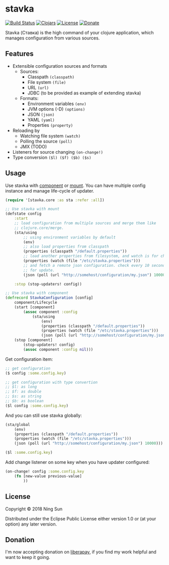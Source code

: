 # stavka

[![Build Status](https://travis-ci.org/sunng87/stavka.png?branch=master)](https://travis-ci.org/sunng87/stavka)
[![Clojars](https://img.shields.io/clojars/v/stavka.svg)](https://clojars.org/stavka)
[![License](https://img.shields.io/badge/license-eclipse-blue.svg)](https://github.com/sunng87/stavka/blob/master/LICENSE)
[![Donate](https://img.shields.io/badge/donate-liberapay-yellow.svg)](https://liberapay.com/Sunng/donate)

Stavka (Ставка) is the high command of your clojure application,
which manages configuration from various sources.

## Features

* Extensible configuration sources and formats
  * Sources:
    * Classpath `(classpath)`
    * File system `(file)`
    * URL `(url)`
    * JDBC (to be provided as example of extending stavka)
  * Formats:
    * Environment variables `(env)`
    * JVM options (-D) `(options)`
    * JSON `(json)`
    * YAML `(yaml)`
    * Properties `(property)`
* Reloading by
  * Watching file system `(watch)`
  * Polling the source `(poll)`
  * JMX (TODO)
* Listeners for source changing `(on-change!)`
* Type conversion `($l) ($f) ($b) ($s)`


## Usage

Use stavka with [component](https://github.com/stuartsierra/component)
or [mount](https://github.com/tolitius/mount). You can have multiple
config instance and manage life-cycle of updater.

```clj
(require '[stavka.core :as sta :refer :all])

;; Use stavka with mount
(defstate config
    :start
    ;; load configuration from multiple sources and merge them like
    ;; clojure.core/merge.
    (sta/using
        ;; using environment variables by default
        (env)
        ;; also load properties from classpath
        (properties (classpath "/default.properties"))
        ;; load another properties from filesystem, and watch is for change
        (properties (watch (file "/etc/stavka.properties")))
        ;; and fetch a remote json configuration. check every 10 seconds
        ;; for update.
        (json (poll (url "http://somehost/configuration/my.json") 10000)))

    :stop (stop-updaters! config))

;; Use stavka with component
(defrecord StavkaConfiguration [config]
    component/Lifecycle
    (start [component]
        (assoc component :config
            (sta/using
                (env)
                (properties (classpath "/default.properties"))
                (properties (watch (file "/etc/stavka.properties")))
                (json (poll (url "http://somehost/configuration/my.json") 10000)))))
    (stop [component]
        (stop-updaters! config)
        (assoc component :config nil)))
```

Get configuration item:

```clj
;; get configuration
($ config :some.config.key)

;; get configuration with type convertion
;; $l: as long
;; $f: as double
;; $s: as string
;; $b: as boolean
($l config :some.config.key)
```

And you can still use stavka globally:

```clj
(sta/global
    (env)
    (properties (classpath "/default.properties"))
    (properties (watch (file "/etc/stavka.properties")))
    (json (poll (url "http://somehost/configuration/my.json") 10000)))

($l :some.config.key)
```

Add change listener on some key when you have updater configured:

```clj
(on-change! config :some.config.key
    (fn [new-value previous-value]
        ))
```

## License

Copyright © 2018 Ning Sun

Distributed under the Eclipse Public License either version 1.0 or (at
your option) any later version.

## Donation

I'm now accepting donation on [liberapay](https://liberapay.com/Sunng/donate),
if you find my work helpful and want to keep it going.
